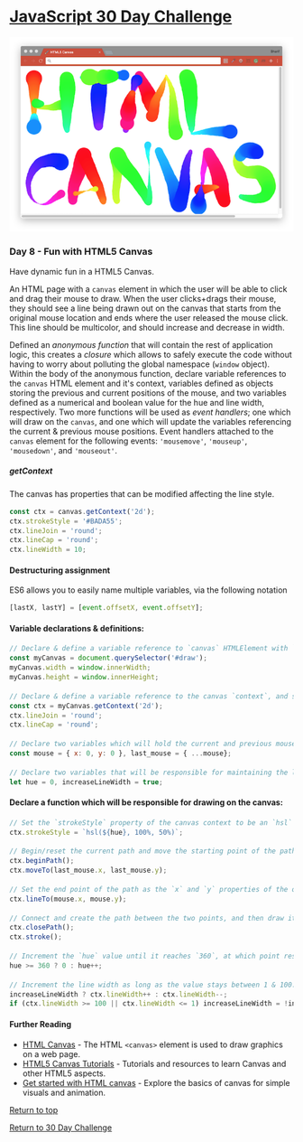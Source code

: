 # [JavaScript 30 Day Challenge](https://javascript30.com/)
![JavaScript30](./day08HTMLCanvas.png)

### Day 8 - Fun with HTML5 Canvas
Have dynamic fun in a HTML5 Canvas.

An HTML page with a `canvas` element in which the user will be able to click and drag their mouse to draw. When the user clicks+drags their mouse, they should see a line being drawn out on the canvas that starts from the original mouse location and ends where the user released the mouse click. This line should be multicolor, and should increase and decrease in width.

Defined an _anonymous function_ that will contain the rest of application logic, this creates a _closure_ which allows to safely execute the code without having to worry about polluting the global namespace (`window` object). Within the body of the anonymous function, declare variable references to the `canvas` HTML element and it's context, variables defined as objects storing the previous and current positions of the mouse, and two variables defined as a numerical and boolean value for the hue and line width, respectively. Two more functions will be used as _event handlers_; one which will draw on the `canvas`, and one which will update the variables referencing the current & previous mouse positions. Event handlers attached to the `canvas` element for the following events: `'mousemove'`, `'mouseup'`, `'mousedown'`, and `'mouseout'`.

##### getContext
The canvas has properties that can be modified affecting the line style.
```js
const ctx = canvas.getContext('2d');
ctx.strokeStyle = '#BADA55';
ctx.lineJoin = 'round';
ctx.lineCap = 'round';
ctx.lineWidth = 10;
```

#### Destructuring assignment
ES6 allows you to easily name multiple variables, via the following notation
```js
[lastX, lastY] = [event.offsetX, event.offsetY];
```

#### Variable declarations & definitions:
```js
// Declare & define a variable reference to `canvas` HTMLElement with `width` and `height` properties matching the available window size.
const myCanvas = document.querySelector('#draw');
myCanvas.width = window.innerWidth;
myCanvas.height = window.innerHeight;

// Declare & define a variable reference to the canvas `context`, and set the necessary property values so that lines end and connect smoothly.
const ctx = myCanvas.getContext('2d');
ctx.lineJoin = 'round';
ctx.lineCap = 'round';

// Declare two variables which will hold the current and previous mouse location coordinates, and define them both as objects containing `x` and `y` properties with a value of `0`.
const mouse = { x: 0, y: 0 }, last_mouse = { ...mouse};

// Declare two variables that will be responsible for maintaining the line hue (should be a number value between 0 and 360) and line width (a boolean set to `true`).
let hue = 0, increaseLineWidth = true;
```

#### Declare a function which will be responsible for drawing on the canvas:
```js
// Set the `strokeStyle` property of the canvas context to be an `hsl` color property.
ctx.strokeStyle = `hsl(${hue}, 100%, 50%)`;

// Begin/reset the current path and move the starting point of the path to the `x` and `y` properties of the object referencing the previous mouse location.
ctx.beginPath();
ctx.moveTo(last_mouse.x, last_mouse.y);

// Set the end point of the path as the `x` and `y` properties of the object referencing the current mouse location.
ctx.lineTo(mouse.x, mouse.y);

// Connect and create the path between the two points, and then draw it out.
ctx.closePath();
ctx.stroke();

// Increment the `hue` value until it reaches `360`, at which point reset it and start the process again.
hue >= 360 ? 0 : hue++;

// Increment the line width as long as the value stays between 1 & 100.
increaseLineWidth ? ctx.lineWidth++ : ctx.lineWidth--;
if (ctx.lineWidth >= 100 || ctx.lineWidth <= 1) increaseLineWidth = !increaseLineWidth;
```

#### Further Reading
- [HTML Canvas](https://www.w3schools.com/html/html5_canvas.asp) - The HTML `<canvas>` element is used to draw graphics on a web page.
- [HTML5 Canvas Tutorials](https://www.html5canvastutorials.com/) - Tutorials and resources to learn Canvas and other HTML5 aspects.
- [Get started with HTML canvas](https://www.creativebloq.com/how-to/get-started-with-html-canvas) - Explore the basics of canvas for simple visuals and animation.

[Return to top](#javascript-30-day-challenge)

[Return to 30 Day Challenge](../../README.md)
